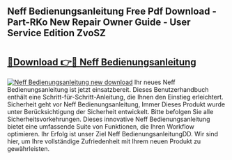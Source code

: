 ## Neff Bedienungsanleitung Free Pdf Download - Part-RKo New Repair Owner Guide - User Service Edition ZvoSZ

# <h2><a href="http://df4gem.blite.top/?on=Neff+Bedienungsanleitung">🔗Download 👉🔴 Neff Bedienungsanleitung</a></h2>

[![Neff Bedienungsanleitung new download](https://i.imgur.com/lujVjoI.png)](http://df4gem.blite.top/?on=Neff+Bedienungsanleitung)
Ihr neues Neff Bedienungsanleitung ist jetzt einsatzbereit. Dieses Benutzerhandbuch enthält eine Schritt-für-Schritt-Anleitung, die Ihnen den Einstieg erleichtert. Sicherheit geht vor Neff Bedienungsanleitung, Immer Dieses Produkt wurde unter Berücksichtigung der Sicherheit entwickelt. Bitte befolgen Sie alle Sicherheitsvorkehrungen. Dieses innovative Neff Bedienungsanleitung bietet eine umfassende Suite von Funktionen, die Ihren Workflow optimieren. Ihr Erfolg ist unser Ziel Neff BedienungsanleitungDD. Wir sind hier, um Ihre vollständige Zufriedenheit mit Ihrem neuen Produkt zu gewährleisten.

